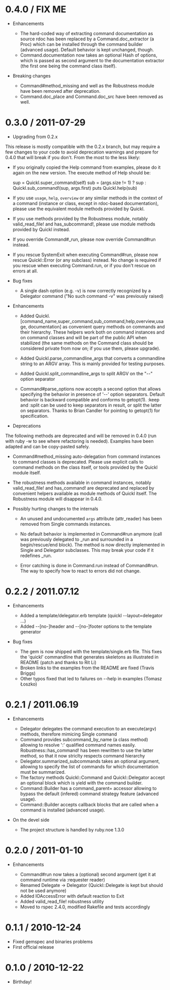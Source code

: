 # 0.4.0 / FIX ME

* Enhancements

  * The hard-coded way of extracting command documentation as source rdoc has
    been replaced by a Command.doc_extractor (a Proc) which can be installed 
    through the command builder (advanced usage). Default behavior is kept 
    unchanged, though.
  * Command.documentation now takes an optional Hash of options, which is passed 
    as second argument to the documentation extractor (the first one being the 
    command class itself).

* Breaking changes

  * Command#method_missing and well as the Robustness module have been removed
    after deprecation.
  * Command.doc_place and Command.doc_src have been removed as well.

# 0.3.0 / 2011-07-29

* Upgrading from 0.2.x

This release is mostly compatible with the 0.2.x branch, but may require a few 
changes to your code to avoid deprecation warnings and prepare for 0.4.0 that 
will break if you don't. From the most to the less likely:

  * If you originally copied the Help command from examples, please do it again
    on the new version. The execute method of Help should be:

      sup = Quickl.super_command(self)
      sub = (args.size != 1) ? sup : Quickl.sub_command!(sup, args.first)
      puts Quickl.help(sub)

  * If you use `usage`, `help`, `overview` or any similar methods in the context
    of a command (instance or class, except in rdoc-based documentation), please
    use the equivalent module methods provided by Quickl.

  * If you use methods provided by the Robustness module, notably valid_read_file!
    and has_subcommand!, please use module methods provided by Quickl instead.

  * If you override Command#_run, please now override Command#run instead.

  * If you rescue SystemExit when executing Command#run, please now rescue 
    Quickl::Error (or any subclass) instead. No change is required if you rescue
    when executing Command.run, or if you don't rescue on errors at all.

* Bug fixes

  * A single dash option (e.g. -v) is now correctly recognized by a Delegator
    command ("No such command -v" was previously raised) 

* Enhancements

  * Added Quickl.[command_name,super_command,sub_command,help,overview,usage,
    documentation] as convenient query methods on commands and their hierarchy. 
    These helpers work both on command instances and on command classes and will 
    be part of the public API when stabilized (the same methods on the Command 
    class should be considered private from now on; if you use them, please 
    upgrade).

  * Added Quickl.parse_commandline_args that converts a commandline string to
    an ARGV array. This is mainly provided for testing purposes.

  * Added Quickl.split_commandline_args to split ARGV on the "--" option 
    separator

  * Command#parse_options now accepts a second option that allows specifying
    the behavior in presence of '--' option separators. Default behavior is
    backward compatible and conforms to getopt(1). :keep and :split can be used
    to keep separators in result, or split the latter on separators. Thanks to
    Brian Candler for pointing to getopt(1) for specification.

* Deprecations 

The following methods are deprecated and will be removed in 0.4.0 (run with 
ruby -w to see where refactoring is needed). Examples have been adapted and can 
be copy-pasted safely.

  * Command#method_missing auto-delegation from command instances to command 
    classes is deprecated. Please use explicit calls to command methods on the 
    class itself, or tools provided by the Quickl module itself.

  * The robustness methods available in command instances, notably valid_read_file! 
    and has_command! are deprecated and replaced by convenient helpers available 
    as module methods of Quickl itself. The Robustness module will disappear in
    0.4.0.

* Possibly hurting changes to the internals

  * An unused and undocumented `args` attribute (attr_reader) has been removed 
    from Single commands instances.  

  * No default behavior is implemented in Command#run anymore (call was 
    previously delegated to _run and surrounded in a begin/rescue/end block). 
    The method is now directly implemented in Single and Delegator subclasses. 
    This may break your code if it redefines _run.
    
  * Error catching is done in Command.run instead of Command#run. The way to 
    specify how to react to errors did not change.  

# 0.2.2 / 2011.07.12

* Enhancements

  * Added a template/delegator.erb template (quickl --layout=delegator ...)
  * Added --[no-]header and --[no-]footer options to the template generator

* Bug fixes

  * The gem is now shipped with the template/single.erb file. This fixes the 
    'quickl' commandline that generates skeletons as illustrated in README 
    (patch and thanks to Rit Li)
  * Broken links to the examples from the README are fixed (Travis Briggs)
  * Other typos fixed that led to failures on --help in examples (Tomasz Łoszko)

# 0.2.1 / 2011.06.19

* Enhancements

  * Delegator delegates the command execution to an execute(argv) methods,
    therefore mimicing Single command
  * Command provides subcommand_by_name (a class method) allowing to resolve 
    ':' qualified command names easily. Robustness::has_command! has been
    rewritten to use the latter method, so that it now striclty respects command
    hierarchy  
  * Delegator.summarized_subcommands takes an optional argument, allowing
    to specify the list of commands for which documentation must be summarized. 
  * The factory methods Quickl::Command and Quickl::Delegator accept an optional 
    block which is yield with the command builder.
  * Command::Builder has a command_parent= accessor allowing to bypass the default 
    (infered) command strategy feature (advanced usage).
  * Command::Builder accepts callback blocks that are called when a command is 
    installed (advanced usage).

* On the devel side

  * The project structure is handled by ruby.noe 1.3.0

# 0.2.0 / 2011-01-10

* Enhancements

  * Command#run now takes a (optional) second argument (get it at command runtime via :requester reader)
  * Renamed Delegate -> Delegator (Quickl::Delegate is kept but should not be used anymore)
  * Added IOAccessError with default reaction to Exit
  * Added valid_read_file! robustness utility
  * Moved to rspec 2.4.0, modified Rakefile and tests accordingly  

# 0.1.1 / 2010-12-24

* Fixed gemspec and binaries problems
* First official release

# 0.1.0 / 2010-12-22

* Birthday!

